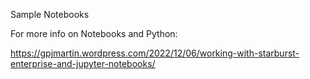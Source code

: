 Sample Notebooks

For more info on Notebooks and Python:

https://gpjmartin.wordpress.com/2022/12/06/working-with-starburst-enterprise-and-jupyter-notebooks/
